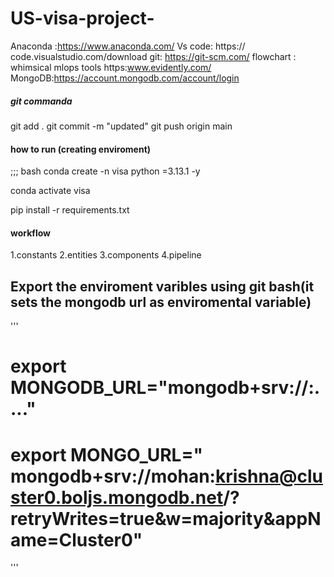 # US-visa-project-

Anaconda :https://www.anaconda.com/
Vs code: https:// code.visualstudio.com/download
git: https://git-scm.com/
flowchart : whimsical
mlops tools https:www.evidently.com/
MongoDB:https://account.mongodb.com/account/login

##### git commanda
git add .
git commit -m "updated"
git push origin main

#### how to run (creating enviroment)
;;; bash
conda create -n visa python =3.13.1 -y

conda activate visa

pip install -r requirements.txt



#### workflow

1.constants
2.entities
3.components
4.pipeline
##  Export the enviroment varibles using git bash(it sets the mongodb url as enviromental variable)

'''

# export MONGODB_URL="mongodb+srv://<username>:<password>...."

# export MONGO_URL=" mongodb+srv://mohan:krishna@cluster0.boljs.mongodb.net/?retryWrites=true&w=majority&appName=Cluster0"

'''



